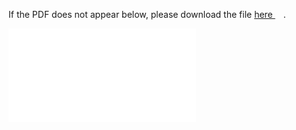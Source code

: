 
If the PDF does not appear below, please download the file [here <img src="https://upload.wikimedia.org/wikipedia/commons/6/64/Icon_External_Link.png" width="13px"/>](../out/lectures/Math%20Camp%202022%20Lecture%206%20-%20Linear%20Algebra,%20ODE.pdf).

<object data="../out/lectures/Math%20Camp%202022%20Lecture%206%20-%20Linear%20Algebra,%20ODE.pdf" type="application/pdf" width="100%"  style="height:100vh" >
    <embed src="../out/lectures/Math%20Camp%202022%20Lecture%206%20-%20Linear%20Algebra,%20ODE.pdf#pagemode=0&navpanes=0"></embed>
</object>
